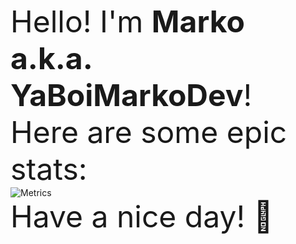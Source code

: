 <font size="20px">Hello! I'm **Marko a.k.a. YaBoiMarkoDev**! Here are some epic stats:</br></font>
![Metrics](https://metrics.lecoq.io/YaBoiMarkoDev?template=classic&followup=1&languages=1&stars=1&stars.limit=4&config.timezone=Europe%2FBelgrade&config.animated=true)
</br><font size="25px">Have a nice day! 👋</font>
